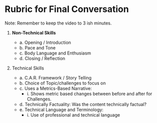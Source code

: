# Rubric for Final Conversation

Note: Remember to keep the video to 3 ish minutes.

1. **Non-Technical Skills**
    - a. Opening / Introduction
    - b. Pace and Tone
    - c. Body Language and Enthusiasm
    - d. Closing / Reflection

2. Technical Skills
    - a. C.A.R. Framework / Story Telling
    - b. Choice of Topic/challenges to focus on
    - c. Uses a Metrics-Based Narrative:
        - i. Shows metric based changes between before and after for Challenges.
    - d. Technically Factuality: Was the content technically factual?
    - e. Technical Language and Terminology:
        - i. Use of professional and technical language
